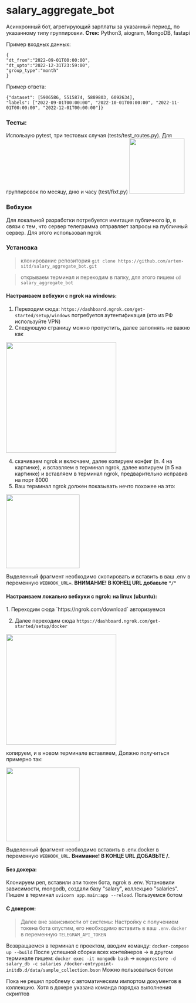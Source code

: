 # salary_aggregate_bot
Асинхронный бот, агрегирующий зарплаты за указанный период, 
по указанному типу группировки. <b>Стек:</b> Python3, aiogram, MongoDB, fastapi

Пример входных данных:
```
{
"dt_from":"2022-09-01T00:00:00",
"dt_upto":"2022-12-31T23:59:00",
"group_type":"month"
}
```


Пример ответа:
``` 
{"dataset": [5906586, 5515874, 5889803, 6092634], 
"labels": ["2022-09-01T00:00:00", "2022-10-01T00:00:00", "2022-11-01T00:00:00", "2022-12-01T00:00:00"]}
```


<h3>Тесты:</h3>
Использую  pytest, три тестовых случая (tests/test_routes.py). Для группировок по месяцу, дню и часу (test/fixt.py)

<img height="150" src="https://github.com/artem-sitd/salary_aggregate_bot/assets/22573129/f549a598-fa6c-44bf-9557-1bc8b899e5b4">

<h3>Вебхуки</h3>
Для локальной разработки потребуется имитация публичного ip, в связи с тем, 
что сервер телеграмма отправляет запросы на публичный сервер. Для этого использовал ngrok

<h3> Установка </h3>

> клонирование репозитория
`git clone https://github.com/artem-sitd/salary_aggregate_bot.git`

> открываем терминал и переходим в папку, для этого пишем
`cd salary_aggregate_bot`

<h4>Настраиваем вебхуки с ngrok
на windows:</h4>

1. Переходим сюда: `https://dashboard.ngrok.com/get-started/setup/windows`
потребуется аутентификация (кто из РФ используйте VPN)
2. Следующую страницу можно пропустить, далее заполнять не важно как

<img height="300" src="https://github.com/artem-sitd/salary_aggregate_bot/assets/22573129/ca0503db-4fe2-4e5c-b8a2-0e4066fda402">

4. скачиваем ngrok и включаем, далее копируем конфиг (п. 4 на картинке), и вставляем в терминал ngrok,
далее копируем (п 5 на картинке) и вставляем в терминал ngrok, предварительно исправив на порт 8000
4. Ваш терминал ngrok должен показывать нечто похожее на это:

<img height="200" src="https://github.com/artem-sitd/salary_aggregate_bot/assets/22573129/27b5218e-2873-45b1-b041-803e746849c3">

Выделенный фрагмент необходимо скопировать и вставить в ваш .env в переменную `WEBHOOK_URL=`. <b>ВНИМАНИЕ! В КОНЕЦ URL добавьте `"/"`</b>

<h4>Настраиваем локально вебхуки с ngrok:
на linux (ubuntu):</h4>
1. Переходим сюда `https://ngrok.com/download` авторизуемся

2. Далее переходим сюда `https://dashboard.ngrok.com/get-started/setup/docker`


<img height="300" src="https://github.com/artem-sitd/salary_aggregate_bot/assets/22573129/179ac79f-3c45-4c5e-a9fd-410d3af597fc">


копируем, и в новом терминале вставляем, Должно получиться примерно так:


<img height="200" src="https://github.com/artem-sitd/salary_aggregate_bot/assets/22573129/e979d03b-aba9-4683-9735-6f1bf1437604">


Выделенный фрагмент необходимо вставить в .env.docker в переменную `WEBHOOK_URL`. <b>Внимание! В КОНЦЕ URL ДОБАВЬТЕ /.</b>


<h4>Без докера:</h4>

Клонируем реп, вставили апи токен бота, ngrok в .env. Установили зависимости, mongodb, создали базу "salary", коллекцию "salaries".
Пишем в терминал `uvicorn app.main:app --reload`. Пользуемся ботом

<h4>С докером:</h4>

> Далее вне зависимости от системы: Настройку с получением токена бота опустим, его необходимо вставить в ваш `.env.docker` в переменную `TELEGRAM_API_TOKEN`

Возвращаемся в терминал с проектом, вводим команду:
`docker-compose up --build`
После успешной сборки всех контейнеров -> в другом терминале пишем:
`docker exec -it mongodb bash` ->
`mongorestore -d salary_db -c salaries /docker-entrypoint-initdb.d/data/sample_collection.bson`
Можно пользоваться ботом

Пока не решил проблему с автоматическим импортом документов в коллекцию. Хотя в докере указана команда порядка выполнения скриптов
